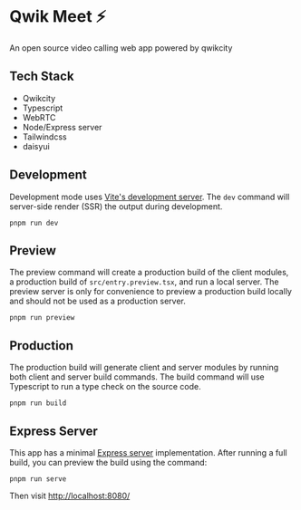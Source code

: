 # Qwik Meet ⚡️

An open source video calling web app powered by qwikcity

## Tech Stack

- Qwikcity
- Typescript
- WebRTC
- Node/Express server
- Tailwindcss
- daisyui

## Development

Development mode uses [Vite's development server](https://vitejs.dev/). The `dev` command will server-side render (SSR) the output during development.

```shell
pnpm run dev
```

## Preview

The preview command will create a production build of the client modules, a production build of `src/entry.preview.tsx`, and run a local server. The preview server is only for convenience to preview a production build locally and should not be used as a production server.

```shell
pnpm run preview
```

## Production

The production build will generate client and server modules by running both client and server build commands. The build command will use Typescript to run a type check on the source code.

```shell
pnpm run build
```

## Express Server

This app has a minimal [Express server](https://expressjs.com/) implementation. After running a full build, you can preview the build using the command:

```
pnpm run serve
```

Then visit [http://localhost:8080/](http://localhost:8080/)
